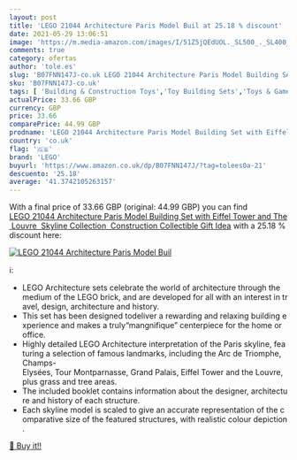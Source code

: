 ```yaml
---
layout: post
title: 'LEGO 21044 Architecture Paris Model Buil at 25.18 % discount'
date: 2021-05-29 13:06:51
image: 'https://m.media-amazon.com/images/I/51Z5jQEdUOL._SL500_._SL400_.jpg'
comments: true
category: ofertas
author: 'tole.es'
slug: 'B07FNN147J-co.uk LEGO 21044 Architecture Paris Model Building Set with...'
sku: 'B07FNN147J-co.uk'
tags: [ 'Building & Construction Toys','Toy Building Sets','Toys & Games','Toys Store','lego', ]
actualPrice: 33.66 GBP
currency: GBP
price: 33.66
comparePrice: 44.99 GBP
prodname: 'LEGO 21044 Architecture Paris Model Building Set with Eiffel Tower and The Louvre  Skyline Collection  Construction Collectible Gift Idea'
country: 'co.uk'
flag: '🇬🇧'
brand: 'LEGO'
buyurl: 'https://www.amazon.co.uk/dp/B07FNN147J/?tag=tolees0a-21'
descuento: '25.18'
average: '41.3742105263157'
---
```


With a final price of 33.66 GBP (original: 44.99 GBP) you can find [LEGO 21044 Architecture Paris Model Building Set with Eiffel Tower and The Louvre  Skyline Collection  Construction Collectible Gift Idea](https://www.amazon.co.uk/dp/B07FNN147J/?tag=tolees0a-21) with a  25.18 % discount here:

[![LEGO 21044 Architecture Paris Model Buil](https://m.media-amazon.com/images/I/51Z5jQEdUOL._SL500_._SL400_.jpg)](https://www.amazon.co.uk/dp/B07FNN147J/?tag=tolees0a-21)

ℹ️:

- LEGO Architecture sets celebrate the world of architecture through the medium of the LEGO brick, and are developed for all with an interest in travel, design, architecture and history.
- This set has been designed todeliver a rewarding and relaxing building experience and makes a truly“mangnifique” centerpiece for the home or office.
- Highly detailed LEGO Architecture interpretation of the Paris skyline, featuring a selection of famous landmarks, including the Arc de Triomphe, Champs-Elysées, Tour Montparnasse, Grand Palais, Eiffel Tower and the Louvre, plus grass and tree areas.
- The included booklet contains information about the designer, architecture and history of each structure.
- Each skyline model is scaled to give an accurate representation of the comparative size of the featured structures, with realistic colour depiction.

[🛒 Buy it!!](https://www.amazon.co.uk/dp/B07FNN147J/?tag=tolees0a-21)
